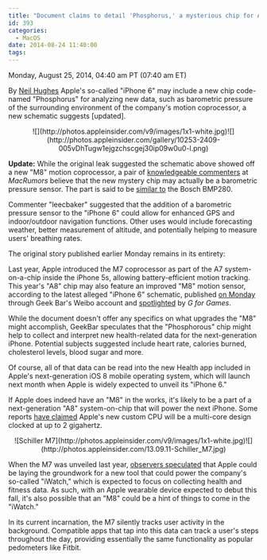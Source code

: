 ```yaml
---
title: "Document claims to detail 'Phosphorus,' a mysterious chip for Apple's 'iPhone 6' [u]"
id: 393
categories:
  - MacOS
date: 2014-08-24 11:40:00
tags:
---
```


<div readability="59">

 Monday, August 25, 2014, 04:40 am PT (07:40 am ET) 

 By [Neil Hughes](mailto:neil@appleinsider.com)
<span>Apple's so-called "iPhone 6" may include a new chip code-named "Phosphorus" for analyzing new data, such as barometric pressure of the surrounding environment of the company's motion coprocessor, a new schematic suggests [updated].

</span>

<div align="center">
<div>![](http://photos.appleinsider.com/v9/images/1x1-white.jpg)<noscript>![](http://photos.appleinsider.com/gallery/10253-2409-005vDhTugw1ejgzchscgej30ip09w0u0-l.png)</noscript></div>

<span></span></div>

**Update:** While the original leak suggested the schematic above showed off a new "M8" motion coprocessor, a pair of [knowledgeable commenters](http://www.macrumors.com/2014/08/25/iphone-6-phosphorus-pressure-sensor/) at _MacRumors_ believe that the new mystery chip may actually be a barometric pressure sensor. The part is said to be [similar to](http://www.bosch-sensortec.com/de/homepage/products_3/environmental_sensors_1/bmp280/bmp280) the Bosch BMP280.

Commenter "leecbaker" suggested that the addition of a barometric pressure sensor to the "iPhone 6" could allow for enhanced GPS and indoor/outdoor navigation functions. Other uses would include forecasting weather, better measurement of altitude, and potentially helping to measure users' breathing rates.

The original story published earlier Monday remains in its entirety:

Last year, Apple introduced the M7 coprocessor as part of the A7 system-on-a-chip inside the iPhone 5s, allowing battery-efficient motion tracking. This year's "A8" chip may also feature an improved "M8" motion sensor, according to the latest alleged "iPhone 6" schematic, published [on Monday](http://www.weibo.com/p/1001593747501546059722) through Geek Bar's Weibo account and [spotlighted](http://www.gforgames.com/gadgets/iphone-6-leak-phosphorus-chip-data-aggregation-44941/) by _G for Games_.

While the document doesn't offer any specifics on what upgrades the "M8" might accomplish, GeekBar speculates that the "Phosphorous" chip might help to collect and interpret new health-related data for the next-generation iPhone. Potential subjects suggested include heart rate, calories burned, cholesterol levels, blood sugar and more.

Of course, all of that data can be read into the new Health app included in Apple's next-generation iOS 8 mobile operating system, which will launch next month when Apple is widely expected to unveil its "iPhone 6."

If Apple does indeed have an "M8" in the works, it's likely to be a part of a next-generation "A8" system-on-chip that will power the next iPhone. Some reports [have claimed](http://appleinsider.com/articles/14/08/06/new-report-elaborates-on-iphone-6-rumors-of-a8-soc-80211ac-wi-fi-nfc-no-sapphire-display) Apple's new custom CPU will be a multi-core design clocked at up to 2 gigahertz.

<div align="center">
<div>![Schiller M7](http://photos.appleinsider.com/v9/images/1x1-white.jpg)<noscript>![](http://photos.appleinsider.com/13.09.11-Schiller_M7.jpg)</noscript></div></div>

When the M7 was unveiled last year, [observers speculated](http://appleinsider.com/articles/13/09/11/apples-new-m7-motion-coprocessor-to-empower-new-breed-of-fitness-apps) that Apple could be laying the groundwork for a new tool that could power the company's so-called "iWatch," which is expected to focus on collecting health and fitness data. As such, with an Apple wearable device expected to debut this fall, it's also possible that an "M8" could be a hint of things to come in the "iWatch."

In its current incarnation, the M7 silently tracks user activity in the background. Compatible apps that tap into this data can track a user's steps throughout the day, providing essentially the same functionality as popular pedometers like Fitbit. 
</div>
